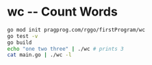 # wc -- Count Words

```sh
go mod init pragprog.com/rggo/firstProgram/wc
go test -v
go build
echo "one two three" | ./wc # prints 3
cat main.go | ./wc -l
```

